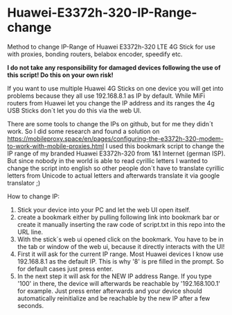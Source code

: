# Huawei-E3372h-320-IP-Range-change
Method to change IP-Range of Huawei E3372h-320 LTE 4G Stick for use with proxies, bonding routers, belabox encoder, speedify etc.

<b>I do not take any responsibility for damaged devices following the use of this script! Do this on your own risk!</b>

If you want to use multiple Huawei 4G Sticks on one device you will get into problems because they all use 192.168.8.1 as IP by default.
While MiFi routers from Huawei let you change the IP address and its ranges the 4g USB Sticks don´t let you do this via the web UI.

There are some tools to change the IPs on github, but for me they didn´t work.
So I did some research and found a solution on https://mobileproxy.space/en/pages/configuring-the-e3372h-320-modem-to-work-with-mobile-proxies.html
I used this bookmark script to change the IP range of my branded Huawei E3372h-320 from 1&1 Internet (german ISP).
But since nobody in the world is able to read cyrillic letters I wanted to change the script into english so other people don´t have to translate cyrillic letters from Unicode to actual letters and afterwards translate it via google translator ;)


How to change IP:
1. Stick your device into your PC and let the web UI open itself.
2. create a bookmark either by pulling following link into bookmark bar or create it manually inserting the raw code of script.txt in this repo into the URL line.
3. With the stick´s web ui opened click on the bookmark. You have to be in the tab or window of the web ui, because it directly interacts with the UI!
4. First it will ask for the current IP range. Most Huawei devices I know use 192.168.8.1 as the default IP. This is why '8' is pre filled in the prompt. So for default cases just press enter.
5. In the next step it will ask for the NEW IP address Range. If you type '100' in there, the device will afterwards be reachable by '192.168.100.1' for example. Just press enter afterwards and your device should automatically reinitialize and be reachable by the new IP after a few seconds.


